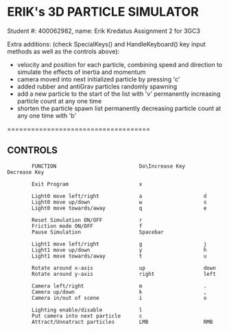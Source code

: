 # ERIK's 3D PARTICLE SIMULATOR

Student #: 400062982, name: Erik Kredatus
Assignment 2 for 3GC3

Extra additions: (check SpecialKeys() and HandleKeyboard() key input methods as well as the controls above):
- velocity and position for each particle, combining speed and direction to simulate the effects of inertia and momentum
- camera moved into next initialized particle by pressing 'c'
- added rubber and antiGrav particles randomly spawning
- add a new particle to the start of the list with 'v' permanently increasing particle count at any one time
- shorten the particle spawn list permanently decreasing particle count at any one time with 'b'

 ====================================
## CONTROLS
```
        FUNCTION                           Do\Increase Key      Decrease Key

        Exit Program                       x

        Light0 move left/right             a                    d
        Light0 move up/down                w                    s
        Light0 move towards/away           q                    e

        Reset Simulation ON/OFF            r
        Friction mode ON/OFF               f
        Pause Simulation                   Spacebar

        Light1 move left/right             g                    j
        Light1 move up/down                y                    h
        Light1 move towards/away           t                    u

        Rotate around x-axis               up                   down
        Rotate around y-axis               right                left

        Camera left/right                  m                    .
        Camera up/down                     k                    ,
        Camera in/out of scene             i                    o

        Lighting enable/disable            l
        Put camera into next particle      c
        Attract/Unnatract particles        LMB                  RMB
```



